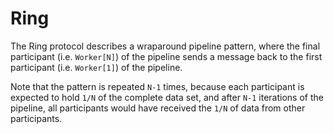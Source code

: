 Ring
====

The Ring protocol describes a wraparound pipeline pattern, where the
final participant (i.e. `Worker[N]`) of the pipeline sends a message back
to the first participant (i.e. `Worker[1]`) of the pipeline.

Note that the pattern is repeated `N-1` times, because each participant is
expected to hold `1/N` of the complete data set, and after `N-1` iterations
of the pipeline, all participants would have received the `1/N` of data
from other participants.
